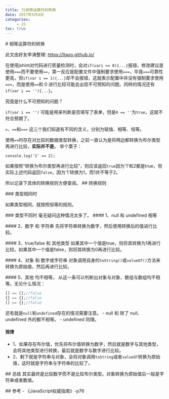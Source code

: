 ```yaml
---
title: JS相等运算符的转换 
date: 2017年5月4日
categories: 
     - JS   
toc: true  
---
```


# 相等运算符的转换 

<!-- more -->

此文由好友李涛整理: https://ltaoo.github.io/

在使用jshint对代码进行质量检测时，会对`if(vari == 0){...}`报错，修改建议是使用`===`而不要使用`==`，第一反应是配置文件中强制要求使用`===`，毕竟`===`可靠性更高，但`if(var i == 1){...}`却不会报错，这就表示配置中并没有强制要求使用`===`，而是使用`==`和 0 进行比较可能会出现不可预知的问题。同样的情况还有`if(var i == ''){...}`。

究竟是什么不可预知的问题？

`if(var i == '')` 可能是用来判断是否填写了表单，但是`0 == ''`为`true`，这就不符合预期了。


`=`、`==`和`===` 这三个我们知道有不同的含义，分别为赋值、相等、恒等。

使用`==`时存在对比较的数据类型转换，之前一直认为是将两边都转换为布尔类型再进行比较，**实际并不是**。
举个栗子：

```
console.log('1' == 2);
```
如果按照“转换为布尔类型再进行比较”，则应该返回`true`因为'1'和2都是true，但实际上述代码返回`false`，因为'1'转换为1，而1并不等于2。

所以记录下具体的转换规则方便查阅。
## 转换规则

### 类型相同时

如果类型相同，就按照恒等的规则。

### 类型不同时
毫无疑问这种情况太多了。
#### 1、null 和 undefined
相等

#### 2、数字 和 字符串
先将字符串转换为数字，然后使用转换后的值进行比较。

#### 3、true/false 和 其他类型
如果其中一个值是true，则将其转换为1再进行比较。如果其中一个值是false，则将其转换为0再进行比较。

#### 4、对象 和 数字或字符串
对象调用自身的`toString()`或`valueOf()`方法来转换为原始值，然后再进行比较。

#### 5、其他
均不相等。
从这一条可以判断出对象与对象、数组与数组均不相等。无论什么情况：

```javascript
[] == [];//false
{} == {};//false
[] == {};//false
```

还有就是`null`和`undefined`存在的情况需要注意。
- null 和 除了 null、undefined 外的都不相等。
- undefined 同理。


#### 规律

- 1、如果存在布尔值，优先将布尔值转换为数字，然后就是数字与其他类型，会将其他类型进行转换，最后就是数字与数字进行比较。
- 2、剩下就是字符串与对象，会将对象调用`toString`或者`valueOf`转换为原始值，这时就是字符串与字符串的比较了。


## 总结
其实最终是比较数字而不是比较布尔类型。对象转换为原始值后一般是字符串或者数值。

## 参考
- 《JavaScript权威指南》-p76
